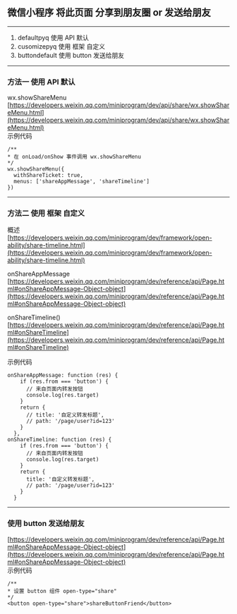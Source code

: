 ## 微信小程序 将此页面 分享到朋友圈 or 发送给朋友
---
1. defaultpyq 使用 API 默认
2. cusomizepyq 使用 框架 自定义
3. buttondefault 使用 button 发送给朋友

---
### 方法一 使用 API 默认
wx.showShareMenu
[https://developers.weixin.qq.com/miniprogram/dev/api/share/wx.showShareMenu.html](https://developers.weixin.qq.com/miniprogram/dev/api/share/wx.showShareMenu.html)  
示例代码    
```
/**
* 在 onLoad/onShow 事件调用 wx.showShareMenu
*/
wx.showShareMenu({
  withShareTicket: true,
  menus: ['shareAppMessage', 'shareTimeline']
})
```
---

### 方法二 使用 框架 自定义
概述  
[https://developers.weixin.qq.com/miniprogram/dev/framework/open-ability/share-timeline.html](https://developers.weixin.qq.com/miniprogram/dev/framework/open-ability/share-timeline.html)  

onShareAppMessage  
[https://developers.weixin.qq.com/miniprogram/dev/reference/api/Page.html#onShareAppMessage-Object-object](https://developers.weixin.qq.com/miniprogram/dev/reference/api/Page.html#onShareAppMessage-Object-object)

onShareTimeline()
[https://developers.weixin.qq.com/miniprogram/dev/reference/api/Page.html#onShareTimeline](https://developers.weixin.qq.com/miniprogram/dev/reference/api/Page.html#onShareTimeline)

示例代码 
```
onShareAppMessage: function (res) {
    if (res.from === 'button') {
      // 来自页面内转发按钮
      console.log(res.target)
    }
    return {
      // title: '自定义转发标题',
      // path: '/page/user?id=123'
    }
  },
onShareTimeline: function (res) {
    if (res.from === 'button') {
      // 来自页面内转发按钮
      console.log(res.target)
    }
    return {
      title: '自定义转发标题',
      // path: '/page/user?id=123'
    }
  }
```

---
### 使用 button 发送给朋友  
[https://developers.weixin.qq.com/miniprogram/dev/reference/api/Page.html#onShareAppMessage-Object-object](https://developers.weixin.qq.com/miniprogram/dev/reference/api/Page.html#onShareAppMessage-Object-object)   
示例代码 
```
/**
* 设置 button 组件 open-type="share"
*/
<button open-type="share">shareButtonFriend</button>
```